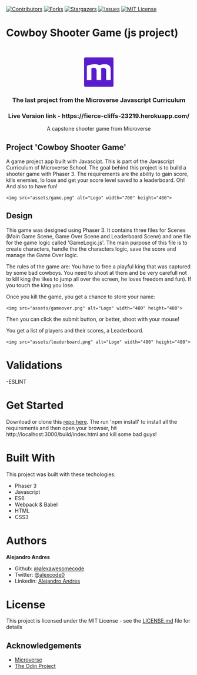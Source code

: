 
[![Contributors][contributors-shield]][contributors-url]
[![Forks][forks-shield]][forks-url]
[![Stargazers][stars-shield]][stars-url]
[![Issues][issues-shield]][issues-url]
[![MIT License][license-shield]][license-url]

# Cowboy Shooter Game (js project)
<br/>
<p align="center">
  <a href="https://www.microverse.org/">
    <img src="assets/microverse.png" alt="Logo" width="80" height="80">
  </a>

  <h3 align="center">
    The last project from the Microverse Javascript Curriculum
  </h3>

  <h3 align="center">
	 Live Version link - https://fierce-cliffs-23219.herokuapp.com/
  </h3>

  <p align="center">
 A capstone shooter game from Microverse</a>
    <br />

  </p>
</p>

## Project 'Cowboy Shooter Game'

A game project app built with Javascipt. This is part of the Javascript Curriculum of Microverse School. The goal behind this project is to build a shooter game with Phaser 3. The requirements are the ability to gain score, kills enemies, lo lose and get your score level saved to a leaderboard. Oh! And also to have fun!

<p align="center">

    <img src="assets/game.png" alt="Logo" width="700" height="480">
</p>

## Design


This game was designed using Phaser 3. It contains three files for Scenes (Main Game Scene, Game Over Scene and Leaderboard Scene) and one file for the game logic called 'GameLogic.js'. The main purpose of this file is to create characters, handle the the characters logic, save the score and manage the Game Over logic.

The rules of the game are: You have to free a playful king that was captured by some bad cowboys. You need to shoot at them and be very carefull not to kill king (he likes to jump all over the screen, he loves freedom and fun). If you touch the king you lose. 

Once you kill the game, you get a chance to store your name:

<p align="center">

    <img src="assets/gameover.png" alt="Logo" width="480" height="480">
</p>

Then you can click the submit button, or better, shoot with your mouse!

You get a list of players and their scores, a Leaderboard.


<p align="center">

    <img src="assets/leaderboard.png" alt="Logo" width="480" height="480">
</p>




# Validations

-ESLINT

# Get Started

Download or clone this [repo here](https://github.com/alexawesomecode/cowboy-game). The run 'npm install' to install all the requirements and then open your browser, hit http://localhost:3000/build/index.html  and kill some bad guys!

# Built With

This project was built with these techologies:

* Phaser 3
* Javascript
* ES6
* Webpack & Babel
* HTML
* CSS3

# Authors

**Alejandro Andres**

- Github: [@alexawesomecode](https://github.com/alexawesomecode)
- Twitter: [@alexcode0](https://twitter.com/alexcode0)
- Linkedin: [Alejandro Andres](https://www.linkedin.com/in/alejandro-andres-126592191/)

# License

This project is licensed under the MIT License - see the [LICENSE.md](LICENSE.md) file for details

<!-- ACKNOWLEDGEMENTS -->
## Acknowledgements
* [Microverse](https://www.microverse.org/)
* [The Odin Project](https://www.theodinproject.com/)

<!-- MARKDOWN LINKS & IMAGES -->
<!-- https://www.markdownguide.org/basic-syntax/#reference-style-links -->
[contributors-shield]: https://img.shields.io/github/contributors/alexawesomecode/cowboy-game.svg?style=flat-square
[contributors-url]: https://github.com/alexawesomecode/cowboy-game/graphs/contributors
[forks-shield]: https://img.shields.io/github/forks/alexawesomecode/cowboy-game
[forks-url]: https://github.com/alexawesomecode/cowboy-game/network/members
[stars-shield]: https://img.shields.io/github/stars/alexawesomecode/cowboy-game
[stars-url]: https://github.com/alexawesomecode/cowboy-game/stargazers
[issues-shield]: https://img.shields.io/github/issues/alexawesomecode/cowboy-game
[issues-url]: https://github.com/alexawesomecode/cowboy-game/issues
[license-shield]: https://img.shields.io/github/license/alexawesomecode/cowboy-game
[license-url]: https://github.com/alexawesomecode/cowboy-game/blob/master/LICENSE.txt
